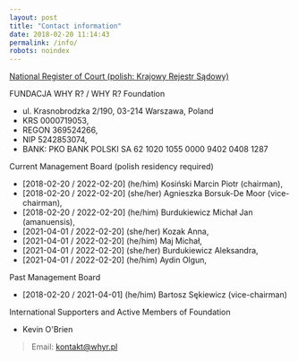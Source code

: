 ```yaml
---
layout: post
title: "Contact information"
date: 2018-02-20 11:14:43
permalink: /info/
robots: noindex
---
```


[National Register of Court (polish: Krajowy Rejestr Sądowy)](http://www.krs-online.com.pl/fundacja-why-r-krs-10311247.html)

FUNDACJA WHY R? / WHY R? Foundation

- ul. Krasnobrodzka 2/190, 03-214 Warszawa, Poland
- KRS 0000719053,
- REGON 369524266,
- NIP 5242853074,
- BANK: PKO BANK POLSKI SA 62 1020 1055 0000 9402 0408 1287

Current Management Board (polish residency required)
- [2018-02-20 / 2022-02-20] (he/him)  Kosiński Marcin Piotr (chairman),
- [2018-02-20 / 2022-02-20] (she/her) Agnieszka Borsuk-De Moor (vice-chairman),
- [2018-02-20 / 2022-02-20] (he/him)  Burdukiewicz Michał Jan (amanuensis),
- [2021-04-01 / 2022-02-20] (she/her) Kozak Anna, 
- [2021-04-01 / 2022-02-20] (he/him)  Maj Michał,
- [2021-04-01 / 2022-02-20] (she/her) Burdukiewicz Aleksandra,
- [2021-04-01 / 2022-02-20] (he/him)  Aydin Olgun, 

Past Management Board
- [2018-02-20 / 2021-04-01] (he/him) Bartosz Sękiewicz (vice-chairman) 

International Supporters and Active Members of Foundation
- Kevin O'Brien

> Email: kontakt@whyr.pl

